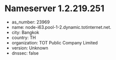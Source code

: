 # Nameserver 1.2.219.251

* as_number: 23969
* name: node-i63.pool-1-2.dynamic.totinternet.net.
* city: Bangkok
* country: TH
* organization: TOT Public Company Limited
* version: Unknown
* dnssec: false
